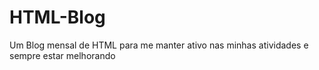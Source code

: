 # HTML-Blog
Um Blog mensal de HTML para me manter ativo nas minhas atividades e sempre estar melhorando
